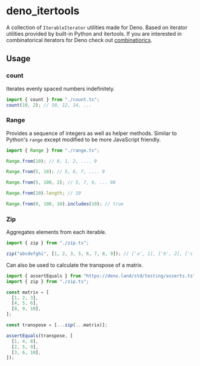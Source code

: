 # deno_itertools

A collection of `IterableIterator` utilities made for Deno. Based on iterator
utilities provided by built-in Python and itertools. If you are interested in
combinatorical iterators for Deno check out
[combinatiorics](https://deno.land/x/combinatorics).

## Usage

### count

Iterates evenly spaced numbers indefinitely.

```ts
import { count } from "./count.ts";
count(10, 2); // 10, 12, 14, ...
```

### Range

Provides a sequence of integers as well as helper methods. Similar to Python's
`range` except modified to be more JavaScript friendly.

```ts
import { Range } from "./range.ts";

Range.from(10); // 0, 1, 2, .... 9

Range.from(5, 10); // 5, 6, 7, .... 9

Range.from(5, 100, 2); // 5, 7, 9, ... 98

Range.from(10).length; // 10

Range.from(0, 100, 10).includes(10); // true
```

### Zip

Aggregates elements from each iterable.

```ts
import { zip } from "./zip.ts";

zip("abcdefghi", [1, 2, 3, 5, 6, 7, 8, 9]); // ['a', 1], ['b', 2], ['c', 3], ..., ['i', 9]
```

Can also be used to calculate the transpose of a matrix.

```ts
import { assertEquals } from "https://deno.land/std/testing/asserts.ts";
import { zip } from "./zip.ts";

const matrix = [
  [1, 2, 3],
  [4, 5, 6],
  [8, 9, 10],
];

const transpose = [...zip(...matrix)];

assertEquals(transpose, [
  [1, 4, 8],
  [2, 5, 9],
  [3, 6, 10],
]);
```
